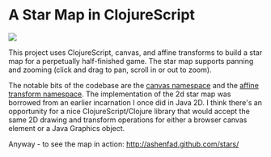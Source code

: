# A Star Map in ClojureScript

![](http://ashenfad.github.com/stars/stars.png)

This project uses ClojureScript, canvas, and affine transforms to build a star map for a perpetually half-finished game.  The star map supports panning and zooming (click and drag to pan, scroll in or out to zoom).

The notable bits of the codebase are the [canvas namespace](https://github.com/ashenfad/stars/blob/master/src/cljs/mogul/ui/canvas.cljs) and the [affine transform namespace](https://github.com/ashenfad/stars/blob/master/src/cljs/mogul/ui/transform.cljs).  The implementation of the 2d star map was borrowed from an earlier incarnation I once did in Java 2D.  I think there's an opportunity for a nice ClojureScript/Clojure library that would accept the same 2D drawing and transform operations for either a browser canvas element or a Java Graphics object.

Anyway - to see the map in action:
http://ashenfad.github.com/stars/
